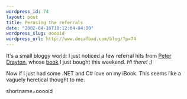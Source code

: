 ```yaml
--- 
wordpress_id: 74
layout: post
title: Perusing the referrals
date: "2002-04-16T10:12:04-04:00"
wordpress_slug: ooooid
wordpress_url: http://www.decafbad.com/blog/?p=74
---
```

<p>It's a small bloggy world:  I just noticed a few referral hits from <a href="http://www.razorsoft.net/weblog/">Peter Drayton</a>, whose <a href="http://www.razorsoft.net/weblog/2002/04/10.html#a101">book</a> I just bought this weekend.  <i>Hi there! :)</i></p>
<p>Now if I just had some .NET and C# love on my iBook.  This seems like a vaguely heretical thought to me.</p>
<!--more-->
shortname=ooooid
